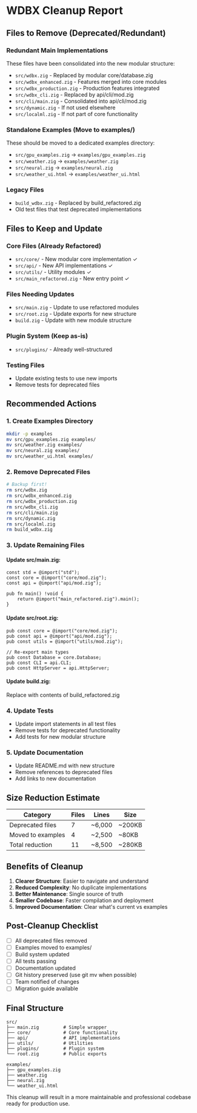 # WDBX Cleanup Report

## Files to Remove (Deprecated/Redundant)

### Redundant Main Implementations
These files have been consolidated into the new modular structure:

- `src/wdbx.zig` - Replaced by modular core/database.zig
- `src/wdbx_enhanced.zig` - Features merged into core modules
- `src/wdbx_production.zig` - Production features integrated
- `src/wdbx_cli.zig` - Replaced by api/cli/mod.zig
- `src/cli/main.zig` - Consolidated into api/cli/mod.zig
- `src/dynamic.zig` - If not used elsewhere
- `src/localml.zig` - If not part of core functionality

### Standalone Examples (Move to examples/)
These should be moved to a dedicated examples directory:

- `src/gpu_examples.zig` → `examples/gpu_examples.zig`
- `src/weather.zig` → `examples/weather.zig`
- `src/neural.zig` → `examples/neural.zig`
- `src/weather_ui.html` → `examples/weather_ui.html`

### Legacy Files
- `build_wdbx.zig` - Replaced by build_refactored.zig
- Old test files that test deprecated implementations

## Files to Keep and Update

### Core Files (Already Refactored)
- `src/core/` - New modular core implementation ✓
- `src/api/` - New API implementations ✓
- `src/utils/` - Utility modules ✓
- `src/main_refactored.zig` - New entry point ✓

### Files Needing Updates
- `src/main.zig` - Update to use refactored modules
- `src/root.zig` - Update exports for new structure
- `build.zig` - Update with new module structure

### Plugin System (Keep as-is)
- `src/plugins/` - Already well-structured

### Testing Files
- Update existing tests to use new imports
- Remove tests for deprecated files

## Recommended Actions

### 1. Create Examples Directory
```bash
mkdir -p examples
mv src/gpu_examples.zig examples/
mv src/weather.zig examples/
mv src/neural.zig examples/
mv src/weather_ui.html examples/
```

### 2. Remove Deprecated Files
```bash
# Backup first!
rm src/wdbx.zig
rm src/wdbx_enhanced.zig
rm src/wdbx_production.zig
rm src/wdbx_cli.zig
rm src/cli/main.zig
rm src/dynamic.zig
rm src/localml.zig
rm build_wdbx.zig
```

### 3. Update Remaining Files

#### Update src/main.zig:
```zig
const std = @import("std");
const core = @import("core/mod.zig");
const api = @import("api/mod.zig");

pub fn main() !void {
    return @import("main_refactored.zig").main();
}
```

#### Update src/root.zig:
```zig
pub const core = @import("core/mod.zig");
pub const api = @import("api/mod.zig");
pub const utils = @import("utils/mod.zig");

// Re-export main types
pub const Database = core.Database;
pub const CLI = api.CLI;
pub const HttpServer = api.HttpServer;
```

#### Update build.zig:
Replace with contents of build_refactored.zig

### 4. Update Tests
- Update import statements in all test files
- Remove tests for deprecated functionality
- Add tests for new modular structure

### 5. Update Documentation
- Update README.md with new structure
- Remove references to deprecated files
- Add links to new documentation

## Size Reduction Estimate

| Category | Files | Lines | Size |
|----------|-------|-------|------|
| Deprecated files | 7 | ~6,000 | ~200KB |
| Moved to examples | 4 | ~2,500 | ~80KB |
| Total reduction | 11 | ~8,500 | ~280KB |

## Benefits of Cleanup

1. **Clearer Structure**: Easier to navigate and understand
2. **Reduced Complexity**: No duplicate implementations
3. **Better Maintenance**: Single source of truth
4. **Smaller Codebase**: Faster compilation and deployment
5. **Improved Documentation**: Clear what's current vs examples

## Post-Cleanup Checklist

- [ ] All deprecated files removed
- [ ] Examples moved to examples/
- [ ] Build system updated
- [ ] All tests passing
- [ ] Documentation updated
- [ ] Git history preserved (use git mv when possible)
- [ ] Team notified of changes
- [ ] Migration guide available

## Final Structure

```
src/
├── main.zig         # Simple wrapper
├── core/            # Core functionality
├── api/             # API implementations  
├── utils/           # Utilities
├── plugins/         # Plugin system
└── root.zig         # Public exports

examples/
├── gpu_examples.zig
├── weather.zig
├── neural.zig
└── weather_ui.html
```

This cleanup will result in a more maintainable and professional codebase ready for production use.